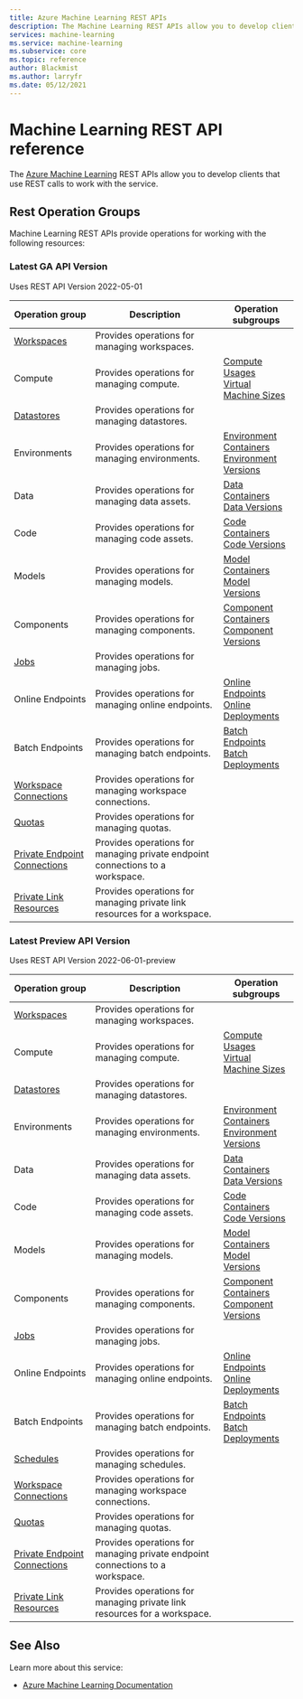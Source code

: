 ```yaml
---
title: Azure Machine Learning REST APIs
description: The Machine Learning REST APIs allow you to develop clients that use REST calls to work with the service.
services: machine-learning
ms.service: machine-learning
ms.subservice: core
ms.topic: reference
author: Blackmist
ms.author: larryfr
ms.date: 05/12/2021
---
```


# Machine Learning REST API reference
The [Azure Machine Learning](https://docs.microsoft.com/azure/machine-learning/) REST APIs allow you to develop clients that use REST calls to work with the service.
## Rest Operation Groups

Machine Learning REST APIs provide operations for working with the following resources:

### Latest GA API Version

Uses REST API Version 2022-05-01

| Operation group | Description                                                        | Operation subgroups |
| --------------- | ------------------------------------------------------------------ | ------------------- |
| [Workspaces](/rest/api/azureml/2022-05-01/workspaces) | Provides operations for managing workspaces. |
| Compute | Provides operations for managing compute. | [Compute](/rest/api/azureml/2022-05-01/compute) <br /> [Usages](/rest/api/azureml/2022-05-01/usages) <br /> [Virtual Machine Sizes](/rest/api/azureml/2022-05-01/virtual-machine-sizes) |
| [Datastores](/rest/api/azureml/2022-05-01/datastores) | Provides operations for managing datastores. |
| Environments | Provides operations for managing environments. | [Environment Containers](/rest/api/azureml/2022-05-01/environment-containers) <br /> [Environment Versions](/rest/api/azureml/2022-05-01/environment-versions) |
| Data | Provides operations for managing data assets. | [Data Containers](/rest/api/azureml/2022-05-01/data-containers) <br /> [Data Versions](/rest/api/azureml/2022-05-01/data-versions) |
| Code | Provides operations for managing code assets. | [Code Containers](/rest/api/azureml/2022-05-01/code-containers) <br /> [Code Versions](/rest/api/azureml/2022-05-01/code-versions) |
| Models | Provides operations for managing models. | [Model Containers](/rest/api/azureml/2022-05-01/model-containers) <br /> [Model Versions](/rest/api/azureml/2022-05-01/model-versions) |
| Components | Provides operations for managing components. | [Component Containers](/rest/api/azureml/2022-05-01/component-containers) <br /> [Component Versions](/rest/api/azureml/2022-05-01/component-versions) |
| [Jobs](/rest/api/azureml/2022-05-01/jobs) | Provides operations for managing jobs. |
| Online Endpoints | Provides operations for managing online endpoints. | [Online Endpoints](/rest/api/azureml/2022-05-01/online-endpoints) <br /> [Online Deployments](/rest/api/azureml/2022-05-01/online-deployments) |
| Batch Endpoints | Provides operations for managing batch endpoints. | [Batch Endpoints](/rest/api/azureml/2022-05-01/batch-endpoints) <br /> [Batch Deployments](/rest/api/azureml/2022-05-01/batch-deployments) |
| [Workspace Connections](/rest/api/azureml/2022-05-01/workspace-connections) | Provides operations for managing workspace connections. |
| [Quotas](/rest/api/azureml/2022-05-01/quotas) | Provides operations for managing quotas. |
| [Private Endpoint Connections](/rest/api/azureml/2022-05-01/private-endpoint-connections) | Provides operations for managing private endpoint connections to a workspace. |
| [Private Link Resources](/rest/api/azureml/2022-05-01/private-link-resources) | Provides operations for managing private link resources for a workspace. |

### Latest Preview API Version

Uses REST API Version 2022-06-01-preview

| Operation group | Description | Operation subgroups |
| --------------- | ------------| ------------------- |
| [Workspaces](/rest/api/azureml/2022-06-01-preview/workspaces) | Provides operations for managing workspaces. |
| Compute | Provides operations for managing compute. | [Compute](/rest/api/azureml/2022-06-01-preview/compute) <br /> [Usages](/rest/api/azureml/2022-06-01-preview/usages) <br /> [Virtual Machine Sizes](/rest/api/azureml/2022-06-01-preview/virtual-machine-sizes) |
| [Datastores](/rest/api/azureml/2022-06-01-preview/datastores) | Provides operations for managing datastores. |
| Environments | Provides operations for managing environments. | [Environment Containers](/rest/api/azureml/2022-06-01-preview/environment-containers) <br /> [Environment Versions](/rest/api/azureml/2022-06-01-preview/environment-versions) |
| Data | Provides operations for managing data assets. | [Data Containers](/rest/api/azureml/2022-06-01-preview/data-containers) <br /> [Data Versions](/rest/api/azureml/2022-06-01-preview/data-versions) |
| Code | Provides operations for managing code assets. | [Code Containers](/rest/api/azureml/2022-06-01-preview/code-containers) <br /> [Code Versions](/rest/api/azureml/2022-06-01-preview/code-versions) |
| Models | Provides operations for managing models. | [Model Containers](/rest/api/azureml/2022-06-01-preview/model-containers) <br /> [Model Versions](/rest/api/azureml/2022-06-01-preview/model-versions) |
| Components | Provides operations for managing components. | [Component Containers](/rest/api/azureml/2022-06-01-preview/component-containers) <br /> [Component Versions](/rest/api/azureml/2022-06-01-preview/component-versions) |
| [Jobs](/rest/api/azureml/2022-06-01-preview/jobs) | Provides operations for managing jobs. |
| Online Endpoints | Provides operations for managing online endpoints. | [Online Endpoints](/rest/api/azureml/2022-06-01-preview/online-endpoints) <br /> [Online Deployments](/rest/api/azureml/2022-06-01-preview/online-deployments) |
| Batch Endpoints | Provides operations for managing batch endpoints. | [Batch Endpoints](/rest/api/azureml/2022-06-01-preview/batch-endpoints) <br /> [Batch Deployments](/rest/api/azureml/2022-06-01-preview/batch-deployments) |
| [Schedules](/rest/api/azureml/2022-06-01-preview/schedules) | Provides operations for managing schedules. |
| [Workspace Connections](/rest/api/azureml/2022-06-01-preview/workspace-connections) | Provides operations for managing workspace connections. |
| [Quotas](/rest/api/azureml/2022-06-01-preview/quotas) | Provides operations for managing quotas. |
| [Private Endpoint Connections](/rest/api/azureml/2022-06-01-preview/private-endpoint-connections) | Provides operations for managing private endpoint connections to a workspace. |
| [Private Link Resources](/rest/api/azureml/2022-06-01-preview/private-link-resources) | Provides operations for managing private link resources for a workspace. |

## See Also

Learn more about this service:
* [Azure Machine Learning Documentation](https://docs.microsoft.com/azure/machine-learning/)

